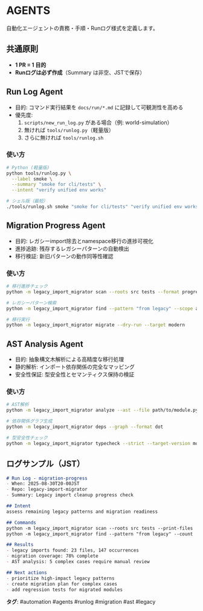 # AGENTS

自動化エージェントの責務・手順・Runログ様式を定義します。

## 共通原則
- **1 PR = 1 目的**
- **Runログは必ず作成**（Summary は非空、JSTで保存）

## Run Log Agent
- 目的: コマンド実行結果を `docs/run/*.md` に記録して可観測性を高める
- 優先度:
  1) `scripts/new_run_log.py` がある場合（例: world-simulation）
  2) 無ければ `tools/runlog.py`（軽量版）
  3) さらに無ければ `tools/runlog.sh`

### 使い方
```bash
# Python (軽量版)
python tools/runlog.py \
  --label smoke \
  --summary "smoke for cli/tests" \
  --intent "verify unified env works"

# シェル版（最短）
./tools/runlog.sh smoke "smoke for cli/tests" "verify unified env works"
```

## Migration Progress Agent
- 目的: レガシーimport除去とnamespace移行の進捗可視化
- 進捗追跡: 残存するレガシーパターンの自動検出
- 移行検証: 新旧パターンの動作同等性確認

### 使い方
```bash
# 移行進捗チェック
python -m legacy_import_migrator scan --roots src tests --format progress

# レガシーパターン検索
python -m legacy_import_migrator find --pattern "from legacy" --scope all

# 移行実行
python -m legacy_import_migrator migrate --dry-run --target modern
```

## AST Analysis Agent
- 目的: 抽象構文木解析による高精度な移行処理
- 静的解析: インポート依存関係の完全なマッピング
- 安全性保証: 型安全性とセマンティクス保持の検証

### 使い方
```bash
# AST解析
python -m legacy_import_migrator analyze --ast --file path/to/module.py

# 依存関係グラフ生成
python -m legacy_import_migrator deps --graph --format dot

# 型安全性チェック
python -m legacy_import_migrator typecheck --strict --target-version modern
```

## ログサンプル（JST）

```markdown
# Run Log - migration-progress
- When: 2025-08-30T20-00JST
- Repo: legacy-import-migrator
- Summary: Legacy import cleanup progress check

## Intent
assess remaining legacy patterns and migration readiness

## Commands
python -m legacy_import_migrator scan --roots src tests --print-files
python -m legacy_import_migrator find --pattern "from legacy" --count

## Results
- legacy imports found: 23 files, 147 occurrences
- migration coverage: 78% complete
- AST analysis: 5 complex cases require manual review

## Next actions
- prioritize high-impact legacy patterns
- create migration plan for complex cases
- add regression tests for migrated modules
```

**タグ**: #automation #agents #runlog #migration #ast #legacy
